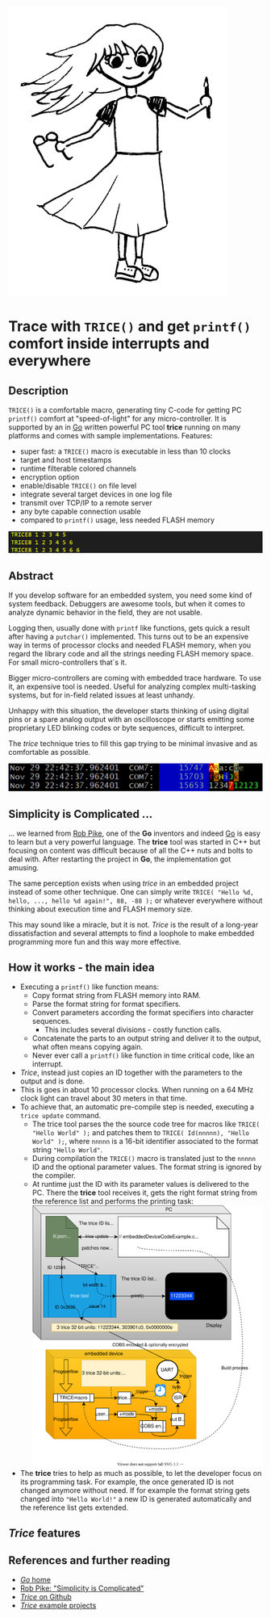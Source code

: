 ![./README.media/TriceGirlS.png](./README.media/TriceGirlS.png)

# Trace with `TRICE()` and get `printf()` comfort inside interrupts and everywhere

## Description

`TRICE()` is a comfortable macro, generating tiny C-code for getting PC `printf()` comfort at "speed-of-light" for any micro-controller. It is supported by an in [Go](https://go.dev/) written powerful PC tool **trice** running on many platforms and comes with sample implementations. Features:
- super fast: a `TRICE()` macro is executable in less than 10 clocks
- target and host timestamps
- runtime filterable colored channels
- encryption option
- enable/disable `TRICE()` on file level 
- integrate several target devices in one log file
- transmit over TCP/IP to a remote server 
- any byte capable connection usable
- compared to `printf()` usage, less needed FLASH memory

![./README.media/life0.gif](./README.media/life0.gif)

## Abstract

If you develop software for an embedded system, you need some kind of system feedback. Debuggers are awesome tools, but when it comes to analyze dynamic behavior in the field, they are not usable.

Logging then, usually done with `printf` like functions, gets quick a result after having a `putchar()` implemented. This turns out to be an expensive way in terms of processor clocks and needed FLASH memory, when you regard the library code and all the strings needing FLASH memory space. For small micro-controllers that´s it.

Bigger micro-controllers are coming with embedded trace hardware. To use it, an expensive tool is needed. Useful for analyzing complex multi-tasking systems, but for in-field related issues at least unhandy.

Unhappy with this situation, the developer starts thinking of using digital pins or a spare analog output with an oscilloscope or starts emitting some proprietary LED blinking codes or byte sequences, difficult to interpret.

The *trice* technique tries to fill this gap trying to be minimal invasive and as comfortable as possible.

![./README.media/COLOR_output.PNG](./README.media/COLOR_output.PNG)

## Simplicity is Complicated ...

... we learned from [Rob Pike](https://www.youtube.com/watch?v=rFejpH_tAHM), one of the **Go** inventors and indeed [Go](https://en.wikipedia.org/wiki/Go_(programming_language)) is easy to learn but a very powerful language. The **trice** tool was started in C++ but focusing on content was difficult because of all the C++ nuts and bolts to deal with. After restarting the project in **Go**, the implementation got amusing.

The same perception exists when using *trice* in an embedded project instead of some other technique. One can simply write `TRICE( "Hello %d, hello, ..., hello %d again!", 88, -88 );` or whatever everywhere without thinking about execution time and FLASH memory size.

This may sound like a miracle, but it is not. *Trice* is the result of a long-year dissatisfaction and several attempts to find a loophole to make embedded programming more fun and this way more effective.

## How it works - the main idea

- Executing a `printf()` like function means:
  - Copy format string from FLASH memory into RAM.
  - Parse the format string for format specifiers.
  - Convert parameters according the format specifiers into character sequences.
    - This includes several divisions - costly function calls.
  - Concatenate the parts to an output string and deliver it to the output, what often means copying again.
  - Never ever call a `printf()` like function in time critical code, like an interrupt.
- *Trice*, instead just copies an ID together with the parameters to the output and is done.
- This is goes in about 10 processor clocks. When running on a 64 MHz clock light can travel about 30 meters in that time.
- To achieve that, an automatic pre-compile step is needed, executing a `trice update` command.
  - The trice tool parses the the source code tree for macros like `TRICE( "Hello World" );` and patches them to `TRICE( Id(nnnnn), "Hello World" );`, where `nnnnn` is a 16-bit identifier associated to the format string `"Hello World"`.
  - During compilation the `TRICE()` macro is translated just to the `nnnnn` ID and the optional parameter values. The format string is ignored by the compiler.
  - At runtime just the ID with its parameter values is delivered to the PC. There the **trice** tool receives it, gets the right format string from the reference list and performs the printing task: ![./README.media/triceCOBSBlockDiagram.svg](./README.media/triceCOBSBlockDiagram.svg)
- The **trice** tries to help as much as possible, to let the developer focus on its programming task. For example, the once generated ID is not changed anymore without need. If for example the format string gets changed into `"Hello World!"` a new ID is generated automatically and the reference list gets extended.

## *Trice* features



## References and further reading

- [*Go* home](https://go.dev/)
- [Rob Pike: "Simplicity is Complicated"]((https://www.youtube.com/watch?v=rFejpH_tAHM))
- [*Trice* on Github](https://github.com/rokath/trice)
- [*Trice* example projects](https://github.com/rokath/trice/test)
